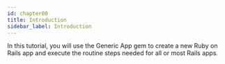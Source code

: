 ```yaml
---
id: chapter00
title: Introduction
sidebar_label: Introduction
---
```


In this tutorial, you will use the Generic App gem to create a new Ruby on Rails app and execute the routine steps needed for all or most Rails apps.
